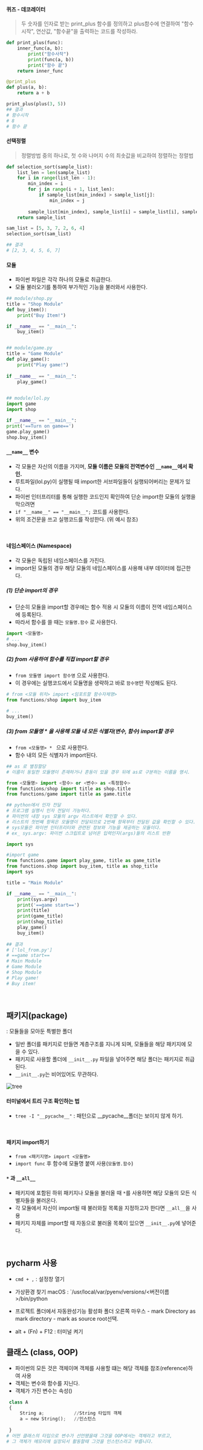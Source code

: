 #### 퀴즈  - 데코레이터

> 두 숫자를 인자로 받는 print_plus 함수를 정의하고 plus함수에 연결하여 "함수시작", 연산값, "함수끝"을 출력하는 코드를 작성하라.

~~~python
def print_plus(func):
	inner_func(a, b):
		print("함수사작")
		print(func(a, b)) 
		print("함수 끝")
	return inner_func

@print_plus
def plus(a, b):
	return a + b

print_plus(plus(3, 5))
## 결과
# 함수시작
# 8
# 함수 끝
~~~


#### 선택정렬

> 정렬방법 중의 하나로, 첫 수와 나머지 수의 최솟값을 비교하여 정렬하는 정렬법

~~~python 
def selection_sort(sample_list):
	list_len = len(sample_list)
	for i in range(list_len - 1): 
		min_index = i
		for j in range(i + 1, list_len):
			if sample_list[min_index] > sample_list[j]:
				min_index = j
			
		sample_list[min_index], sample_list[i] = sample_list[i], sample_list[min_index]
	return sample_list

sam_list = [5, 3, 7, 2, 6, 4]
selection_sort(sam_list)

## 결과 
# [2, 3, 4, 5, 6, 7]
~~~


#### 모듈 

- 파이썬 파일은 각각 하나의 모듈로 취급한다.
- 모듈 불러오기를 통하여 부가적인 기능을 불러와서 사용한다.

~~~python 
## module/shop.py
title = "Shop Module"
def buy_item():
	print("Buy Item!")

if __name__ == "__main__":
	buy_item()


## module/game.py
title = "Game Module"
def play_game():
	print("Play game!")
	
if __name__ == "__main__":
	play_game()
	

## module/lol.py
import game
import shop

if __name__ == "__main__":
print('==Turn on game==')
game.play_game()
shop.buy_item()
~~~

#### `__name__` 변수 

- 각 모듈은 자신의 이름을 가지며, **모듈 이름은 모듈의 전역변수인 `__name__`에서 확인.**
- 루트파일(lol.py)이 실행될 때 import한 서브파일들이 실행되어버리는 문제가 있다.
- 파이썬 인터프리터를 통해 실행한 코드인지 확인하여 단순 import한 모듈의 실행을 막으려면
- `if "__name__" == "__main__";` 코드를 사용한다.
- 위의 조건문을 쓰고 실행코드를 작성한다. (위 예시 참조)

<br>

#### 네임스페이스 (Namespace)

- 각 모듈은 독립된 네임스페이스를 가진다.
- import된 모듈의 경우 해당 모듈의 네임스페이스를 사용해 내부 데이터에 접근한다.

##### (1) 단순 import의 경우

- 단순히 모듈을 import할 경우에는 함수 적용 시 모듈의 이름이 전역 네임스페이스에 등록된다.
- 따라서 함수를 쓸 때는 `모듈명.함수` 로 사용한다.

~~~python
import <모듈명> 
# ...
shop.buy_item()
~~~

##### (2) from 사용하여 함수를 직접 import할 경우

- `from 모듈명 import 함수명` 으로 사용한다.
- 이 경우에는 실행코드에서 모듈명을 생략하고  바로 `함수명`만 작성해도 된다. 

~~~python
# from <모듈 위치> import <임포트할 함수자체명>
from functions/shop import buy_item

# ...
buy_item()
~~~
  
##### (3) from 모듈명 * 을 사용해 모듈 내 모든 식별자(변수, 함수) import할 경우

- `from <모듈명> * ` 으로 사용한다.
- 함수 내의 모든 식별자가 import된다.

~~~python 
## as 로 별칭할당
# 이름이 동일한 모듈명이 존재하거나 혼동이 있을 경우 뒤에 as로 구분하는 이름을 명시.

from <모듈명> import <함수> or <변수> as <특정함수> 
from functions/shop import title as shop.title
from functions/game import title as game.title
~~~

~~~python 
## python에서 인자 전달
# 프로그램 실행시 인자 전달이 가능하다.
# 파이썬의 내장 sys 모듈의 argv 리스트에서 확인할 수 있다.
# 리스트의 첫번째 항목은 모듈명이 전달되므로 2번째 항목부터 전달된 값을 확인할 수 있다.
# sys모듈은 파이썬 인터프리터와 관련된 정보와 기능을 제공하는 모듈이다.
# ex_ sys.argv: 파이썬 스크립트로 넘어온 입력인자(args)들의 리스트 반환 

import sys

#import game
from functions.game import play_game, title as game_title
from functions.shop import buy_item, title as shop_title
import sys

title = "Main Module"

if __name__ == "__main__":
    print(sys.argv)
    print('==game start==')
    print(title)
    print(game_title)
    print(shop_title)
    play_game()
    buy_item()
 
## 결과
# ['lol_from.py']
# ==game start==
# Main Module
# Game Module
# Shop Module
# Play game!
# Buy item!
~~~

<br>


## 패키지(package)

: 모듈들을 모아둔 특별한 폴더

- 일반 폴더를 패키지로 만들면 계층구조를 지니게 되며, 모듈들을 해당 패키지에 모을 수 있다.
- 패키지로 사용할 폴더에 `__init__.py` 파일을 넣어주면 해당 폴더는 패키지로 취급된다.
- `__init__.py`는 비어있어도 무관하다.

![tree]()

#### 터미널에서 트리 구조 확인하는 법

- `tree -I "__pycache__"` : 패턴으로 __pycache__폴더는 보이지 않게 하기.

<br>

#### 패키지 import하기 

- `from <패키지명> import <모듈명>`
- `import func` 후 함수에 모듈명 붙여 사용(`모듈명.함수`)


#### ` * ` 과 `__all__`

- 패키지에 포함된 하위 패키지나 모듈을 불러올 때 ` * `를 사용하면 해당 모듈의 모든 식별자들을 불러온다.
- 각 모듈에서 자신이 import될 때 불러와질 목록을 지정하고자 한다면 `__all__`을 사용
- 패키지 자체를 import할 때 자동으로 불러올 목록이 있으면 `__init__.py`에 넣어준다.
<br>


## pycharm 사용

- `cmd + ,` : 설정창 열기
- 가상환경 찾기 
	macOS : `/usr/local/var/pyenv/versions/<버전이름>/bin/python
	
- 프로젝트 폴더에서 자동완성기능 활성화
	폴더 오른쪽 마우스 - mark Directory as mark directory - mark as source root선택.

- alt + (Fn) + F12 : 터미널 켜기


## 클래스 (class, OOP)

- 파이썬의 모든 것은 객체이며 객체를 사용할 떄는 해당 객체를 참조(reference)하여 사용
- 객체는 변수와 함수를 지닌다.
- 객체가 가진 변수는 속성()

~~~python 
 class A
 {
     String a;           //String 타입의 객체
     a = new String();   //인스턴스
       
 } 
# 어떤 클래스의 타입으로 변수가 선언됐을때 그것을 OOP에서는 객체라고 부르고,
# 그 객체가 메모리에 실장되서 활동할때 그것을 인스턴스라고 부릅니다.
~~~